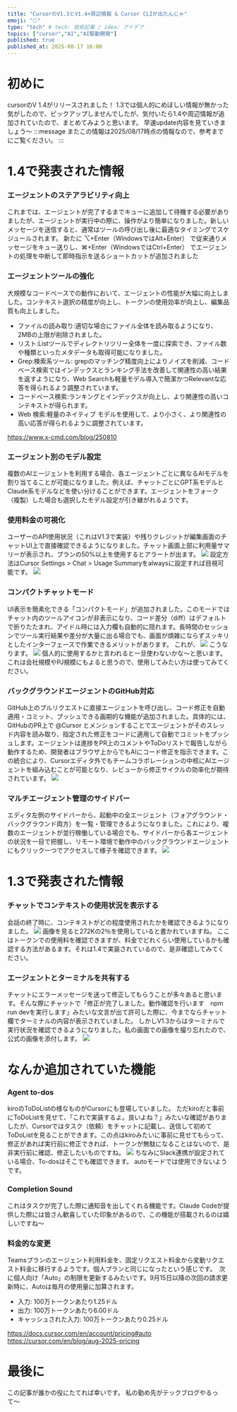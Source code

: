 ```yaml
---
title: "CursorのV1.3とV1.4+周辺情報 & Cursor CLIが出たんじゃ"
emoji: "🌕"
type: "tech" # tech: 技術記事 / idea: アイデア
topics: ["cursor","AI","AI駆動開発"]
published: true
published_at: 2025-08-17 16:00
---
```


# 初めに
cursorのV 1.4がリリースされました！
1.3では個人的にめぼしい情報が無かった気がしたので、ピックアップしませんでしたが、気付いたら1.4や周辺情報が追加されていたので、まとめてみようと思います。
早速update内容を見ていきましょう〜
:::message
またこの情報は2025/08/17時点の情報なので、参考までにご覧ください。
:::

# 1.4で発表された情報
### エージェントのステアラビリティ向上
これまでは、エージェントが完了するまでキューに追加して待機する必要がありましたが、エージェントが実行中の際に、操作がより簡単になりました。新しいメッセージを送信すると、通常はツールの呼び出し後に最適なタイミングでスケジュールされます。
新たに ⌥+Enter（WindowsではAlt+Enter） で従来通りメッセージをキュー送りし、⌘+Enter（WindowsではCtrl+Enter） でエージェントの処理を中断して即時指示を送るショートカットが追加されました

### エージェントツールの強化
大規模なコードベースでの動作において、エージェントの性能が大幅に向上しました。コンテキスト選択の精度が向上し、トークンの使用効率が向上し、編集品質も向上しました。
- ファイルの読み取り:適切な場合にファイル全体を読み取るようになり、2MBの上限が削除されました。
- リスト:Listツールでディレクトリツリー全体を一度に探索でき、ファイル数や種類といったメタデータも取得可能になりました。
- Grep:検索系ツール: grepのマッチング精度向上によりノイズを削減、コードベース検索ではインデックスとランキング手法を改善して関連性の高い結果を返すようになり、Web Searchも軽量モデル導入で簡潔かつRelevantな応答を得られるよう調整されています。
- コードベース検索:ランキングとインデックスが向上し、より関連性の高いコンテキストが得られます。
- Web 検索:軽量のネイティブ モデルを使用して、より小さく、より関連性の高い応答が得られるように調整されています。

https://www.x-cmd.com/blog/250810

### エージェント別のモデル設定
複数のAIエージェントを利用する場合、各エージェントごとに異なるAIモデルを割り当てることが可能になりました。例えば、チャットごとにGPT系モデルとClaude系モデルなどを使い分けることができます。エージェントをフォーク（複製）した場合も選択したモデル設定が引き継がれるようです。

### 使用料金の可視化
ユーザーのAPI使用状況（これはV1.3で実装）や残りクレジットが編集画面のチャットUI上で直接確認できるようになりました。チャット画面上部に利用量サマリーが表示され、プランの50%以上を使用するとアラートが出ます。
![](/images/cursor-update-v-1_4/4.png)
設定方法はCursor Settings > Chat > Usage Summaryをalwaysに設定すれば目視可能です。
![](/images/cursor-update-v-1_4/5.png)

### コンパクトチャットモード
UI表示を簡素化できる「コンパクトモード」が追加されました。このモードではチャット内のツールアイコンが非表示になり、コード差分（diff）はデフォルトで折りたたまれ、アイドル時には入力欄も自動的に隠れます。長時間のセッションでツール実行結果や差分が大量に出る場合でも、画面が煩雑にならずスッキリとしたインターフェースで作業できるメリットがあります。
これが、
![](/images/cursor-update-v-1_4/6.png)
こうなります。
![](/images/cursor-update-v-1_4/7.png)
個人的に使用するかと言われると一旦使わないかな〜と思います。これは会社規模やPJ規模にもよると思うので、使用してみたい方は使ってみてください。

### バックグラウンドエージェントのGitHub対応
GitHub上のプルリクエストに直接エージェントを呼び出し、コード修正を自動適用・コミット、プッシュできる画期的な機能が追加されました。具体的には、GitHubのPR上で @Cursor とメンションすることでエージェントがそのスレッド内容を読み取り、指定された修正をコードに適用して自動でコミットをプッシュします。エージェントは進捗をPR上のコメントやToDoリストで報告しながら動作するため、開発者はブラウザ上からでもAIにコード修正を指示できます。この統合により、Cursorエディタ外でもチームコラボレーションの中核にAIエージェントを組み込むことが可能となり、レビューから修正サイクルの効率化が期待されています。
![](/images/cursor-update-v-1_4/8.png)

### マルチエージェント管理のサイドバー
エディタ左側のサイドバーから、起動中の全エージェント（フォアグラウンド・バックグラウンド両方）を一覧・管理できるようになりました。これにより、複数のエージェントが並行稼働している場合でも、サイドバーから各エージェントの状況を一目で把握し、リモート環境で動作中のバックグラウンドエージェントにもクリック一つでアクセスして様子を確認できます。
![](/images/cursor-update-v-1_4/9.png)

# 1.3で発表された情報
### チャットでコンテキストの使用状況を表示する
会話の終了時に、コンテキストがどの程度使用されたかを確認できるようになりました。
![](/images/cursor-update-v-1_4/2.png)
画像を見ると272Kの2％を使用していると書かれていますね。
ここはトークンでの使用料を確認できますが、料金でどれくらい使用しているかも確認する方法があるます。それは1.4で実装されているので、是非確認してみてください。

### エージェントとターミナルを共有する
チャットにエラーメッセージを送って修正してもらうことが多々あると思います。そんな際にチャットで「修正が完了しました。動作確認を行います　npm run devを実行します」みたいな文言が出て許可した際に、今までならチャット欄でターミナルの内容が表示されていました。
しかしV1.3からはターミナルで実行状況を確認できるようになりました。私の画面での画像を撮り忘れたので、公式の画像を添付します。
![](/images/cursor-update-v-1_4/3.png)

# なんか追加されていた機能
### Agent to-dos
kiroのToDoListの様なものがCursorにも登場していました。
ただkiroだと事前にToDoListを見せて、「これで実装するよ。良いよね？」みたいな確認がありましたが、Cursorではタスク（依頼）をチャットに記載し、送信して初めてToDoListを見ることができます。この点はkiroみたいに事前に見せてもらって、修正があれば実行前に修正できれば、トークンが無駄になることはないので、是非実行前に確認、修正したいものですね。
![](/images/cursor-update-v-1_4/1.png)
ちなみにSlack連携が設定されている場合、To-dosはそこでも確認できます。
autoモードでは使用できないようです。

### Completion Sound
これはタスクが完了した際に通知音を出してくれる機能です。Claude Codeが提供した際には皆さん歓喜していた印象があるので、この機能が搭載されるのは嬉しいですね〜

### 料金的な変更
Teamsプランのエージェント利用料金を、固定リクエスト料金から変動リクエスト料金に移行するようです。個人プランと同じになったという感じです。　次に個人向け「Auto」の制限を更新するみたいです。9月15日以降の次回の請求更新時に、Autoは毎月の使用量に加算されます。
- 入力: 100万トークンあたり1.25ドル
- 出力: 100万トークンあたり6.00ドル
- キャッシュされた入力: 100万トークンあたり0.25ドル

https://docs.cursor.com/en/account/pricing#auto
https://cursor.com/en/blog/aug-2025-pricing

# 最後に
この記事が誰かの役にたてれば幸いです。
私の勤め先がテックブログやるって〜